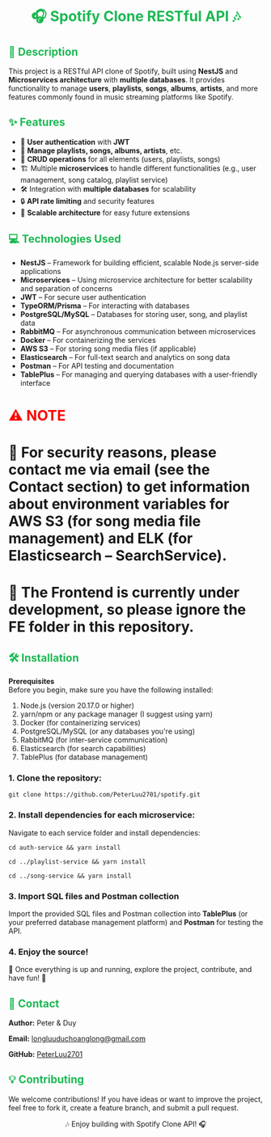 ﻿<h1 style="text-align: center; color: #1db954;">🎧 Spotify Clone RESTful API 🎶</h1>

<h2 style="color: #1db954;">🚀 Description</h2>
<p>This project is a RESTful API clone of Spotify, built using <strong>NestJS</strong> and <strong>Microservices architecture</strong> with <strong>multiple databases</strong>. It provides functionality to manage <strong>users</strong>, <strong>playlists</strong>, <strong>songs</strong>, <strong>albums</strong>, <strong>artists</strong>, and more features commonly found in music streaming platforms like Spotify.</p>

<h2 style="color: #1db954;">✨ Features</h2>
<ul>
  <li>🎤 <strong>User authentication</strong> with <strong>JWT</strong></li>
  <li>🎵 <strong>Manage playlists, songs, albums, artists</strong>, etc.</li>
  <li>🔄 <strong>CRUD operations</strong> for all elements (users, playlists, songs)</li>
  <li>🏗️ Multiple <strong>microservices</strong> to handle different functionalities (e.g., user management, song catalog, playlist service)</li>
  <li>🛠️ Integration with <strong>multiple databases</strong> for scalability</li>
  <li>🔒 <strong>API rate limiting</strong> and security features</li>
  <li>🚀 <strong>Scalable architecture</strong> for easy future extensions</li>
</ul>

<h2 style="color: #1db954;">💻 Technologies Used</h2>
<ul>
  <li><strong>NestJS</strong> – Framework for building efficient, scalable Node.js server-side applications</li>
  <li><strong>Microservices</strong> – Using microservice architecture for better scalability and separation of concerns</li>
  <li><strong>JWT</strong> – For secure user authentication</li>
  <li><strong>TypeORM/Prisma</strong> – For interacting with databases</li>
  <li><strong>PostgreSQL/MySQL</strong> – Databases for storing user, song, and playlist data</li>
  <li><strong>RabbitMQ</strong> – For asynchronous communication between microservices</li>
  <li><strong>Docker</strong> – For containerizing the services</li>
  <li><strong>AWS S3</strong> – For storing song media files (if applicable)</li>
  <li><strong>Elasticsearch</strong> – For full-text search and analytics on song data</li>
  <li><strong>Postman</strong> – For API testing and documentation</li>
  <li><strong>TablePlus</strong> – For managing and querying databases with a user-friendly interface</li>
</ul>

<h1 style="color: red;">⚠️ NOTE</h1>
<h1><p>🚨 For security reasons, please contact me via email (see the Contact section) to get information about environment variables for AWS S3 (for song media file management) and ELK (for Elasticsearch – SearchService).</p></h1>
<h1><p>🚧 The <strong>Frontend</strong> is currently under development, so please ignore the FE folder in this repository.</p></h1>

<h2 style="color: #1db954;">🛠️ Installation</h2>
<p><strong>Prerequisites</strong><br>
Before you begin, make sure you have the following installed:</p>

<ol>
  <li>Node.js (version 20.17.0 or higher)</li>
  <li>yarn/npm or any package manager (I suggest using yarn)</li>
  <li>Docker (for containerizing services)</li>
  <li>PostgreSQL/MySQL (or any databases you're using)</li>
  <li>RabbitMQ (for inter-service communication)</li>
  <li>Elasticsearch (for search capabilities)</li>
  <li>TablePlus (for database management)</li>
</ol>

<h3>1. Clone the repository:</h3>
<pre><code>git clone https://github.com/PeterLuu2701/spotify.git</code></pre>

<h3>2. Install dependencies for each microservice:</h3>
<p>Navigate to each service folder and install dependencies:</p>
<pre><code>cd auth-service && yarn install</code></pre>
<pre><code>cd ../playlist-service && yarn install</code></pre>
<pre><code>cd ../song-service && yarn install</code></pre>

<h3>3. Import SQL files and Postman collection</h3>
<p>Import the provided SQL files and Postman collection into <strong>TablePlus</strong> (or your preferred database management platform) and <strong>Postman</strong> for testing the API.</p>

<h3>4. Enjoy the source!</h3>
<p>🎉 Once everything is up and running, explore the project, contribute, and have fun! 🚀</p>

<h2 style="color: #1db954;">📧 Contact</h2>
<p><strong>Author:</strong> Peter & Duy</p>
<p><strong>Email:</strong> <a href="mailto:longluuduchoanglong@gmail.com">longluuduchoanglong@gmail.com</a></p>
<p><strong>GitHub:</strong> <a href="https://github.com/PeterLuu2701">PeterLuu2701</a></p>

<h2 style="color: #1db954;">💡 Contributing</h2>
<p>We welcome contributions! If you have ideas or want to improve the project, feel free to fork it, create a feature branch, and submit a pull request.</p>

<p style="text-align: center;">🎶 Enjoy building with Spotify Clone API! 🎧</p>
